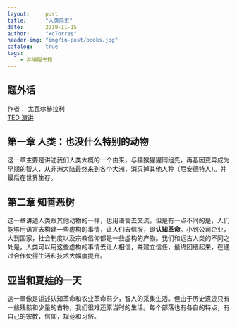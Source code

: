 ```yaml
---
layout:     post
title:      "人类简史"
date:       2019-11-15
author:     "xcTorres"
header-img: "img/in-post/books.jpg"
catalog:    true
tags:
    - 非编程书籍
---
```

## 题外话
作者： 尤瓦尔赫拉利  
[TED 演讲](https://www.bilibili.com/video/av15090242/)

## 第一章 人类：也没什么特别的动物  
这一章主要是讲述我们人类大概的一个由来，与猿猴猩猩同组先，再基因变异成为早期的智人，从非洲大陆最终来到各个大洲，消灭掉其他人种（尼安德特人）。并最后在世界生存。
## 第二章 知善恶树
这一章讲述人类跟其他动物的一样，也用语言去交流。但是有一点不同的是，人们能够用语言去构建一些虚构的事情，让人们去信服，即**认知革命**。小到公司企业，大到国家，社会制度以及宗教信仰都是一些虚构的产物。我们和远古人类的不同之处是，人类可以用这些虚构的事情去让人相信，并建立信任，最终团结起来，在通过合作使得生活和技术大幅度提升。
## 亚当和夏娃的一天
这一章像是讲述认知革命和农业革命前夕，智人的采集生活。但由于历史遗迹只有一些残骸和少量的古物，我们很难还原当时的生活。每个部落也有各自的特点，有自己的宗教，信仰，规范和习俗。
